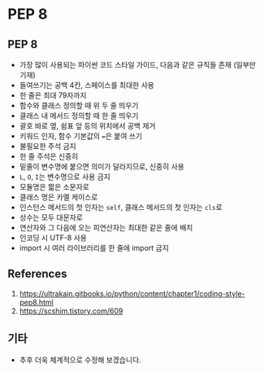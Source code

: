 # PEP 8

## PEP 8

- 가장 많이 사용되는 파이썬 코드 스타일 가이드, 다음과 같은 규칙들 존재 (일부만 기재)
- 들여쓰기는 공백 4칸, 스페이스를 최대한 사용
- 한 줄은 최대 79자까지
- 함수와 클래스 정의할 때 위 두 줄 띄우기
- 클래스 내 메서드 정의할 때 한 줄 띄우기
- 괄호 바로 옆, 쉼표 앞 등의 위치에서 공백 제거
- 키워드 인자, 함수 기본값의 `=`은 붙여 쓰기
- 불필요한 주석 금지
- 한 줄 주석은 신중히
- 밑줄이 변수명에 붙으면 의미가 달라지므로, 신중히 사용
- `L`, `O`, `I`는 변수명으로 사용 금지
- 모듈명은 짧은 소문자로
- 클래스 명은 카멜 케이스로
- 인스턴스 메서드의 첫 인자는 `self`, 클래스 메서드의 첫 인자는 `cls`로
- 상수는 모두 대문자로
- 연산자와 그 다음에 오는 피연산자는 최대한 같은 줄에 배치
- 인코딩 시 UTF-8 사용
- import 시 여러 라이브러리를 한 줄에 import 금지

## References

1. https://ultrakain.gitbooks.io/python/content/chapter1/coding-style-pep8.html
2. https://scshim.tistory.com/609

## 기타

- 추후 더욱 체계적으로 수정해 보겠습니다.
